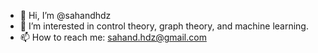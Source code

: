 - 👋 Hi, I’m @sahandhdz
- 👀 I’m interested in control theory, graph theory, and machine learning.
- 📫 How to reach me: sahand.hdz@gmail.com

<!---
sahandhdz/sahandhdz is a ✨ special ✨ repository because its `README.md` (this file) appears on your GitHub profile.
You can click the Preview link to take a look at your changes.
--->
